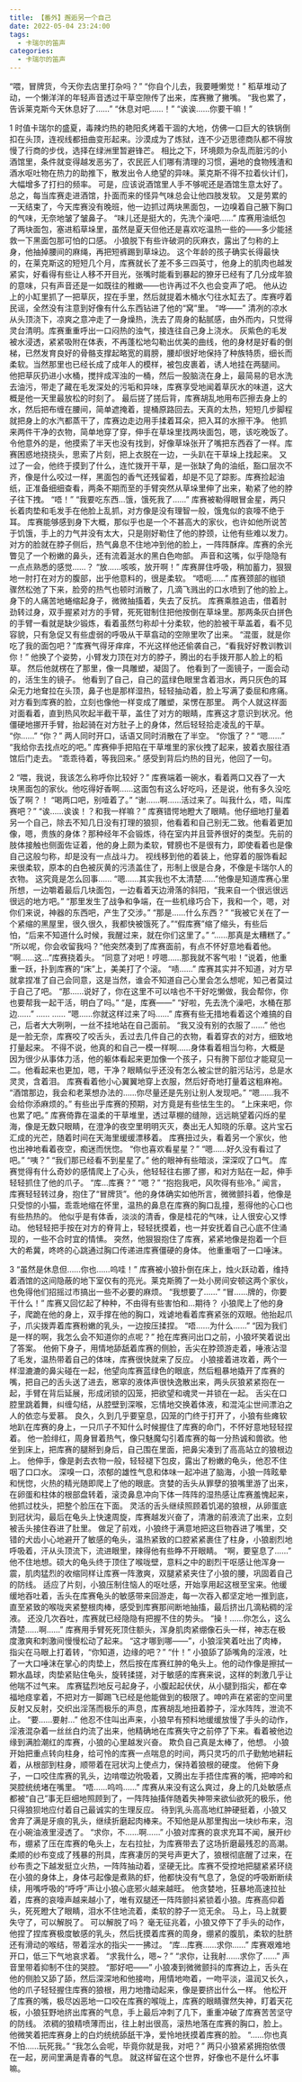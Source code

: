 ```yaml
---
title: 【番外】邂逅另一个自己
date: 2022-05-04 23:24:00
tags:
  - 卡瑞尔的笛声
categories:
  - 卡瑞尔的笛声
---
```

“喂，冒牌货，今天你去店里打杂吗？”
“你自个儿去，我要睡懒觉！”
稻草堆动了动，一个懒洋洋的年轻声音透过干草空隙传了出来，库赛撇了撇嘴。
“我也累了，告诉莱克斯今天休息好了……”
“休息对吧……！”
“诶诶……你要干嘛！”
<!-- more -->
1
时值卡瑞尔的盛夏，毒辣灼热的艳阳炙烤着干涸的大地，仿佛一口巨大的铁锅倒扣在头顶，连视线都扭曲变形起来。沙漠成为了炼狱，连不少迈思德商队都不得放慢了行商的步伐，选择在绿洲里暂避锋芒。
相比之下，环境颇为杂乱而脏污的小酒馆里，条件就变得越发恶劣了，农民匠人们哪有清理的习惯，遍地的食物残渣和酒水呕吐物在热力的助推下，散发出令人绝望的异味。莱克斯不得不拉着伙计们，大幅增多了打扫的频率。
可是，应该说酒馆里人手不够呢还是酒馆生意太好了。总之，每当库赛走进酒馆，扑面而来的怪异气味总会让他四肢发软。
又是劳累的一天结束了，今天库赛没有晚班，他一边抓过两块黑面包，一边嗅着自己腋下胸口的气味，无奈地皱了皱鼻子。
“味儿还是挺大的，先洗个澡吧……”
库赛用油纸包了两块面包，塞进稻草垛里，虽然是夏天但他还是喜欢吃温热一些的——多少能拯救一下黑面包那可怕的口感。
小狼脱下有些许破洞的灰麻衣，露出了匀称的上身，他抽掉腰间的麻绳，再把短裤踢到草垛边。
这个年龄的孩子确实长得最快的，在莱克斯这的短短几个月，库赛就长了差不多三四英寸，他身上的肌肉也越发紧实，好看得有些让人移不开目光，张嘴时能看到暴起的獠牙已经有了几分成年狼的意味，只有声音还是一如既往的稚嫩——也许再过不久也会变声了吧。
他从边上的小缸里抓了一把草灰，捏在手里，然后就提着木桶水勺往水缸去了。库赛哼着民谣，全然没有注意到好像有什么东西钻进了他的“窝”里。
“哗——”
清冽的凉水从头顶浇下，凉爽之意冲走了一身燥热，洗去了周身的黏腻感，由外而内，只觉得灵台清明。库赛重重呼出一口闷热的浊气，接连往自己身上浇水。
灰紫色的毛发被水浸透，紧紧吸附在体表，不再蓬松地勾勒出优美的曲线，他的身材是好看的倒梯，已然发育良好的骨骼支撑起略宽的肩膀，腰却很好地保持了种族特质，细长而柔软。当然那里也已经长成了成年人的模样，被包皮裹着，诱人地挂在两腿间。
他把草灰扔进小水桶，搅拌成浑浊的一桶，然后一股脑浇在身上，最简易的皂水洗去油污，带走了藏在毛发深处的污垢和异味，库赛享受地闻着草灰水的味道，这大概是他一天里最放松的时刻了。
最后搓了搓后背，库赛胡乱地用布匹擦去身上的水，然后把布缠在腰间，简单遮掩着，提桶原路回去。天真的太热，短短几步脚程就把身上的水汽都蒸干了，库赛边走边用手揉着耳朵，把入耳的水擦干净。
他抓来两件干净的衣物，简单地穿了穿，伸手在草垛里找两块面包，嗯，该吃晚饭了。
令他意外的是，他摸索了半天也没有找到，好像草垛张开了嘴把东西吞了一样。库赛困惑地挠挠头，思索了片刻，把上衣脱在一边，一头趴在干草垛上找起来。
又过了一会，他终于摸到了什么，连忙拨开干草，是一张缺了角的油纸，豁口层次不齐，像是什么咬过一样，黑面包的香气还残留着，却是不见了踪影。库赛捡起油纸，正准备细细查看，两条不期而至的手臂突然从草垛里伸了出来，勒紧了他的脖子往下拽。
“唔！”
“我要吃东西…饿，饿死我了……”
库赛被勒得眼冒金星，两只长着肉垫和毛发手在他脸上乱抓，对方像是没有理智一般，饿鬼似的哀嚎不绝于耳。
库赛能够感到身下大概，那似乎也是一个不甚高大的家伙，也许如他所说苦于饥饿，手上的力气并没有太大，只是刚好勒住了他的脖颈，让他有些难以发力。
对方的脸就在脖子侧后，热气鼻息不住地冲到他的脸上，一阵阵酥痒。库赛的余光瞥见了一个粉嫩的鼻头，还有流着涎水的黑白色吻部。
声音和这嘴，似乎隐隐有一点点熟悉的感觉……？
“放……咳咳，放开啊！”
库赛屏住呼吸，稍加蓄力，狠狠地一肘打在对方的腹部，出乎他意料的，很是柔软。
“唔呃……”
库赛颈部的枷锁骤然松弛了下来，脸旁的热气也顿时消散了，几滴飞溅出的口水喷到了他的脸上。身下的人痛苦地蜷缩起身子，微微抽搐着，失去了反抗。
库赛乘胜追击，借着肘劲转过身，双手握紧对方的手臂，死死钳制住把他按倒在草垛里。那两条灰白拼色的手臂一看就是缺少锻炼，看着虽然匀称却十分柔软，他的脸被干草盖着，看不见容貌，只有急促又有些虚弱的呼吸从干草翕动的空隙里吹了出来。
“混蛋，就是你吃了我的面包吧？”库赛气得牙痒痒，不光这样他还偷袭自己，“看我好好教训教训你！”
他换了个姿势，小臂发力顶在对方的脖子，腾出的右手拨开那人脸上的稻草。
然后他就楞在了那里，像一具雕塑，凝固了。
他看到了一面镜子，一面会动的，活生生的镜子。
他看到了自己，自己的蓝绿色眼里含着泪水，两只灰色的耳朵无力地耷拉在头顶，鼻子也是那样湿热，轻轻抽动着，脸上写满了委屈和疼痛。
对方看到库赛的脸，立刻也像他一样变成了雕塑，呆愣在那里。
两个人就这样面对面看着，直到热风吹起半截干草，盖住了对方的眼睛，库赛这才意识到状况。他僵硬地挪开手臂，抬起骑在对方肚子上的身体，然后轻轻拾走凌乱的干草。
“你……”
“你？”
两人同时开口，话语又同时消散在了半空。
“你饿了？”
“嗯……”
“我给你去找点吃的吧。”
库赛伸手把陷在干草堆里的家伙拽了起来，披着衣服往酒馆后门走去。
“乖乖待着，等我回来。”
感受到背后灼热的目光，他回了一句。

2
“喂，我说，我该怎么称呼你比较好？”
库赛端着一碗水，看着两口又吞了一大块黑面包的家伙。他吃得好香啊……这面包有这么好吃吗，还是说，他有多久没吃饭了啊？！
“喝两口吧，别噎着了。”
“谢……啊……活过来了。叫我什么，唔，叫库赛吧？”
“诶……诶诶！？和我一样嘛？”
库赛错愕地瞪大了眼睛。他仔细地打量着另一个自己，除去不知几日没有打理的狼狈，他看着和自己别无二致。他看着更加像，嗯，贵族的身体？那种经年不会锻炼，待在室内并且营养很好的类型。先前的肢体接触也侧面佐证着，他的身上颇为柔软，臂膀也不是很有力，即使看着也是像自己这般匀称，却是没有一点战斗力。
视线移到他的着装上，他穿着的服饰看起来很柔软，原本的白色被灰黄的污渍盖住了，形制上很是合身，不像是卡瑞尔人的衣物。
这究竟是怎么回事……
“嗯……其实我也不太清楚……”他像是知道库赛心里所想，一边嚼着最后几块面包，一边看着天边滑落的斜阳，“我来自一个很远很远很远的地方吧。”
“那里发生了战争和争端，在一些机缘巧合下，我和一个，嗯，对你们来说，神器的东西吧，产生了交涉。”
“那是……什么东西？”
“我被它关在了一个紧缩的黑屋里，很久很久，我都快被饿死了。”“假库赛”缩了缩头，有些后怕，“后来不知道什么时候，我醒过来，就在你们这里了。”
“……那真是太糟糕了。”
“所以呢，你会收留我吗？”他突然凑到了库赛面前，有点不怀好意地看着他。
“啊……这…”库赛挠着头。
“同意了对吧！哼嗯……那我就不客气啦！”说着，他重重一跃，扑到库赛的“床”上，美美打了个滚。
“啧……”
库赛其实并不知道，对方早就拿捏准了自己会同意，这是当然，谁会不知道自己心里会怎么想呢，知己者莫过于自己了吧。
“那……说好了，你在这里不可以啥也不干好吃懒做，我会帮你，你也要帮我一起干活，明白了吗。”
“是，库赛——”
“好啦，先去洗个澡吧，水桶在那边……”
……
……
“嗯……你就这样过来了吗……”
库赛有些无措地看着这个难搞的自己，后者大大咧咧，一丝不挂地站在自己面前。
“我又没有别的衣服了……”
他也是一脸无奈，库赛咬了咬舌头，丢过去几件自己的衣物，看着穿衣的对方，细致地打量起来。
不得不说，他真的和自己一模一样啊……身体看着相当匀称，大概是因为很少从事体力活，他的躯体看起来更加像一个孩子，只有胯下部位才能窥见一二。他看起来也更加，嗯，干净？眼睛似乎还没有怎么被尘世的脏污玷污，总是水灵灵，含着泪。
库赛看着他小心翼翼地穿上衣服，然后好奇地打量着这粗麻袍。
“酒馆那边，我会和老莱想办法的……你尽量还是先别让别人发现吧。”
“嗯……我不会给你添麻烦的。”
有些出乎库赛的预期，对方竟是有些怯生生的。
“上床来吧，你也累了吧。”
库赛倚靠在温柔的干草堆里，透过草棚的缝隙，远远眺望着闪烁的星海，像是无数只眼睛，在澄净的夜空里明明灭灭，奏出无人知晓的乐章。这片宝石汇成的光芒，随着时间在天海里缓缓漂移着。
库赛扭过头，看着另一个家伙，他也出神地看着夜空，痴迷而恍惚。
“你也喜欢看星星？”
“嗯……好久没有看过了吧。”
“咦？”
“我们那已经看不到星星了。”
他的眼神有些暗淡，深深叹了口气。
库赛觉得有什么奇妙的感情爬上了心头，他轻轻往右挪了挪，和对方贴在一起，伸手轻轻抓住了他的爪子。
“库…库赛？”
“嗯？”
“抱抱我吧，风吹得有些冷。”
闻言，库赛轻轻转过身，抱住了“冒牌货”。他的身体确实如他所言，微微颤抖着，他像是只受惊的小猫，乖乖地缩在怀里，温热的鼻息在库赛的胸口乱撞，惹得他的心口也有些热热的。
他似乎是有体香，淡淡的清香，像是桂花的气味，让人很安心又悸动。
他轻轻把手按在对方的脊背上，轻轻抚摸着，也一并安抚着自己心底不住涌现的，一些不合时宜的情愫。
突然，他狠狠抱住了库赛，紧紧地像是抱着一个巨大的希冀，咚咚的心跳通过胸口传递进库赛僵硬的身体。
他重重咽了一口唾沫。

3
“虽然是休息但……你也……呜哇！”
库赛被小狼扑倒在床上，烛火跃动着，维持着酒馆的这间隐蔽的地下室仅有的亮光。莱克斯腾了一处小房间安顿这两个家伙，也免得他们招摇过市搞出一些不必要的麻烦。
“我想要了……”
“冒……牌的，你要干什么！”
库赛又回忆起了种种，不由得有些害怕和…期待？
小狼爬上了他的身子，爬跪在他的身上，双手撑在他的胸口，戏谑地看着库赛紧张的双眼。他抬起爪子，爪尖拨弄着库赛粉嫩的乳头，一边按压揉捏。
“唔……为什么……”
“因为我们是一样的啊，我怎么会不知道你的点呢？”
抢在库赛问出口之前，小狼坏笑着说出了答案。
他俯下身子，用情地舔舐着库赛的侧脸，舌尖在脖颈游走着，唾液沾湿了毛发，温热带着自己的体味，库赛很快就来了反应。
小狼接着进攻着，两个一样湿漉漉的鼻尖碰在一起，他望向库赛蓝绿色的眼底，然后粗暴地撬开了库赛的嘴，把自己的舌头送了进去，窸窣的液体声很快逸散出来，两头灰狼紧紧抱在一起，手臂在背后延展，形成闭锁的囚笼，把欲望和魂灵一并锁在一起。
舌尖在口腔里跳着舞，纠缠勾结，从腔壁到深喉，忘情地交换着体液，和混沌尘世间漂泊之人的依恋与爱慕。
良久，久到几乎要窒息，囚笼的门终于打开了，小狼有些瘫软地趴在库赛的身上，一只爪子不知什么时候握住了库赛的命门，不怀好意地轻轻捏着。
他一脸绯红，周身冒着热气，像只魅魔勾引着库赛的每一分热诚和兽欲。他坐到床上，把库赛的腿掰到身后，自己围在里面，把鼻尖凑到了高高站立的狼根边上。
他伸手，像是剥去衣物一般，轻轻褪下包皮，露出了粉嫩的龟头，他忍不住咽了口口水。
深嗅一口，浓郁的雄性气息和体味一起冲进了脑海，小狼一阵眩晕和恍惚，火热的精光随即爬上了他的眼底。贪婪的舌头从罪孽的狼嘴里游了出来，在卵蛋和柱体的根部盘转着，滚烫鼻息冲向下体一阵阵的湿热感让库赛羞愧起来，他抓过枕头，把整个脸压在下面。
灵活的舌头继续照顾着饥渴的狼根，从卵蛋底到冠状沟，最后在龟头上快速周旋，库赛越发兴奋了，清澈的前液流了出来，立刻被舌头接住吞进了肚里。
做足了前戏，小狼终于满意地把这巨物吞进了嘴里，交错的犬齿小心地避开了敏感的龟头，温热紧致的口腔紧紧裹住了柱身，小狼剧烈地呼吸着，汗从头顶流下，流进眼里，辣得他有些睁不开眼睛。
“啊，要窒息了……”
他不住地想。硕大的龟头终于顶住了喉咙壁，意料之中的剧烈干呕感让他浑身一震，肌肉猛烈的收缩同样让库赛一阵激爽，双腿紧紧夹住了小狼的腰，巩固着自己的防线。
适应了片刻，小狼压制住恼人的呕吐感，开始享用起这根至宝来。他缓缓地吞吐着，舌头在库赛龟头的敏感带来回游走，每一次吞入都坚定地一推到底，直至紧致的喉咙夹紧整根肉棒，感受到库赛那间断地抽搐，最后挤出几滴粘稠的淫液。
还没几次吞吐，库赛就已经隐隐有把握不住的势头。
“操！……你怎么，这么清楚……啊……”
库赛用手臂死死顶住额头，浑身肌肉紧绷像石头一样，神志在极度激爽和刺激间慢慢松动了起来。
“这才哪到哪——”，小狼淫笑着吐出了肉棒，指尖在马眼上打着转，“你知道，边缘的吧？”
“什！”
小狼舔了舔嘴角的淫液，吐了一大口唾沫在掌心的肉垫上，然后按在库赛红肿的龟头上。他的动作像是擦拭一颗水晶球，肉垫紧贴住龟头，旋转揉搓，对于敏感的库赛来说，这样的刺激几乎让他喘不过气来。
库赛猛烈地反弓起身子，小腹起起伏伏，从小腿到指尖，都在幸福地痉挛着，不把对方一脚踢飞已经是他能做到的极限了。呻吟声在紧密的空间里反射又反射，交织出淫荡而极乐的声息，库赛胡乱地扭着脖子，淫水阵阵，泄流不止。
“要……要射…”
他忍不住叫出声来，小狼早有预料地缓缓放慢了手头的动作，淫液混杂着一丝丝白灼流了出来，他精确地在库赛失守之前停了下来。看着被他边缘到满脸潮红的库赛，小狼的心里越发兴奋。
欺负自己真是太棒了，他想。
小狼开始把重点转向柱身，给可怜的库赛一点喘息的时间，两只灵巧的爪子勤勉地耕耘着，从根部到柱身，顺带着在冠状沟上使点力，保持着狼根的硬度。
他俯下身子，一口咬住库赛的乳头，边啃噬边吮吸着，又腾出左手捂住库赛的嘴，把呻吟和哭腔统统堵在嘴里。
“唔……呜呜……”
库赛从来没有这么爽过，身上的几处敏感点都被“自己”事无巨细地照顾到了，一阵阵抽搐伴随着失神带来欲仙欲死的极乐，他只得狼狈地应付着自己最诚实的生理反应。
待到乳头高高地红肿硬挺着，小狼又舍弃了满是牙痕的乳头，继续折磨起肉棒来。不知他是从那里掏出一块纱布来，泡在小碗油液里浸透了。
“求你，不……啊……”
小狼对库赛的哀求充耳不闻，展开纱布，绷紧了压在库赛的龟头上，左右拉扯，为库赛带去了这场折磨最残忍的高潮。
柔顺的纱布变成了残暴的刑具，库赛凄厉的哭号声更大了，狼根彻底醒了过来，在纱布责之下越发挺立火热，一阵阵抽动着，坚硬无比。库赛不受控地把腿紧紧环绕在小狼的身体上，身体弓起像是煮熟的虾，他都快没有气息了，急促的呼吸断断续续，用嘴呼吸的“呼呼”声让小狼心底邪火越来越旺。
他贪婪地，狂暴地高速拉扯着，库赛的哀嚎声越来越小了，唯有双腿还一阵阵颤抖紧锁着小狼。库赛高仰着头，死死瞪大了眼睛，泪水不住地流着，柔软的脖子一览无余。
马上，马上就要失守了，可以解脱了。
可以解脱了吗？
毫无征兆着，小狼又停下了手头的动作，他捏了捏库赛极度敏感的乳头，然后抚摸着库赛的周身，绷紧的腹肌，柔软的肚脐还有滑动的喉结，带着淫水的指尖一一拂过。
“库…库赛……求你……”
库赛艰难地开口，低三下气地哀求着。
“求我什么，嗯~？”
“求你，让我射……求你了……”
声音里带着抑制不住的哭腔。
“那好吧——”
小狼凑到微微颤抖的库赛边上，舌头在他的侧脸又舔了舔，然后深深地和他接吻，用情地吻着，一吻平淡，温润又长久，他的爪子轻轻握住库赛的狼根，用力地撸动起来，像是要挤出什么一样。
他松开了库赛的嘴，极尽凶恶地一口咬在库赛的喉咙上，库赛的眼睛骤然失神，盯着天花板，小狼狂野地挤出库赛的气息，手上最后冲刺了几下，重重冲破了库赛苦苦坚守的防线。
浓稠的狼精喷薄而出，往上射出很高，滚热地落在库赛的胸口，脸上。
他微笑着把库赛身上的白灼统统舔舐干净，爱怜地抚摸着库赛的脸。
“……你也真不怕……玩死我。”
“我怎么会呢，毕竟你就是我，对吧？”
两只小狼紧紧拥抱依偎在一起，房间里满是青春的气息。
就这样留在这个世界，好像也不是什么坏事嘛。
